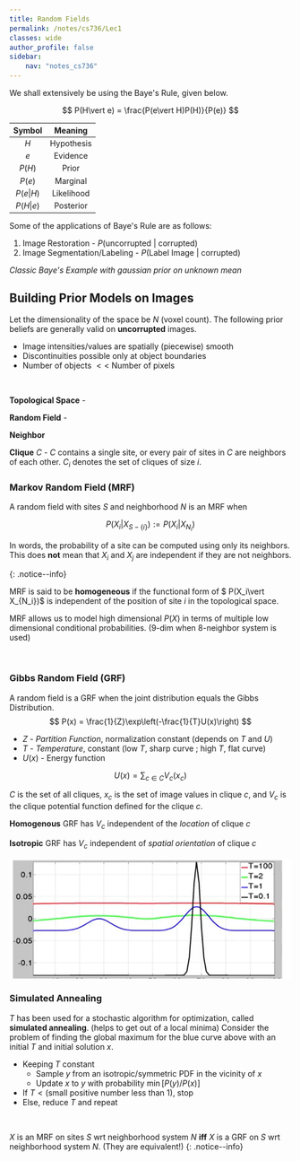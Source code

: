 ```yaml
---
title: Random Fields
permalink: /notes/cs736/Lec1
classes: wide
author_profile: false
sidebar:
    nav: "notes_cs736"
---
```

<script type="text/javascript" src="https://code.jquery.com/jquery-1.7.1.min.js"></script>

<script type="text/x-mathjax-config">
  MathJax.Hub.Config({
    tex2jax: {
      inlineMath: [ ['$','$'], ["\\(","\\)"] ],
      processEscapes: true
    }
  });
</script>
<script type="text/javascript" async src="https://cdnjs.cloudflare.com/ajax/libs/mathjax/2.7.5/latest.js?config=TeX-MML-AM_CHTML" async></script>

<!-- Notes Begin from here -->

We shall extensively be using the Baye's Rule, given below.

$$
P(H\vert e) = \frac{P(e\vert H)P(H)}{P(e)}
$$

|    Symbol     |  Meaning   |
| :-----------: | :--------: |
|      $H$      | Hypothesis |
|      $e$      |  Evidence  |
|    $P(H)$     |   Prior    |
|    $P(e)$     |  Marginal  |
| $P(e\vert H)$ | Likelihood |
| $P(H\vert e)$ | Posterior  |

Some of the applications of Baye's Rule are as follows:

1. Image Restoration - $P(\text{uncorrupted }\vert\text{ corrupted})$
2. Image Segmentation/Labeling - $P(\text{Label Image }\vert\text{ corrupted})$



*Classic Baye's Example with gaussian prior on unknown mean*



## Building Prior Models on Images

Let the dimensionality of the space be $N$ (voxel count). The following prior beliefs are generally valid on **uncorrupted** images.

- Image intensities/values are spatially (piecewise) smooth
- Discontinuities possible only at object boundaries 
- Number of objects $<<$ Number of pixels

&nbsp;

**Topological Space** - 

**Random Field** - 

**Neighbor**

**Clique** $C$ - $C$ contains a single site, or every pair of sites in $C$ are neighbors of each other. $C_i$ denotes the set of cliques of size $i$.



### Markov Random Field (MRF)

A random field with sites $S$ and neighborhood $N$ is an MRF when

$$
P(X_i\vert X_{S-\{i\}}) := P(X_i\vert X_{N_i})
$$

In words, the probability of a site can be computed using only its neighbors. This does **not** mean that $X_i$ and $X_j$ are independent if they are not neighbors.

{: .notice--info}

MRF is said to be **homogeneous** if the functional form of $ P(X_i\vert X_{N_i})$ is independent of the position of site $i$ in the topological space. 

MRF allows us to model high dimensional $P(X)$ in terms of multiple low dimensional conditional probabilities. (9-dim when 8-neighbor system is used)

&nbsp;

### Gibbs Random Field (GRF)

A random field is a GRF when the joint distribution equals the Gibbs Distribution.
$$
P(x) = \frac{1}{Z}\exp\left(-\frac{1}{T}U(x)\right)
$$

- $Z$ - *Partition Function*, normalization constant (depends on $T$ and $U$)
- $T$ - *Temperature*, constant (low $T$, sharp curve ; high $T$, flat curve) 
- $U(x)$ - Energy function

$$
U(x) = \sum_{c\in C}V_c(x_c)
$$

$C$ is the set of all cliques, $x_c$ is the set of image values in clique $c$, and $V_c$ is the clique potential function defined for the clique $c$.

**Homogenous** GRF has $V_c$ independent of the *location* of clique $c$

**Isotropic** GRF has $V_c$ independent of *spatial orientation* of clique $c$

![image-20220109162028217](../../../assets/images/typora/image-20220109162028217.png)

### Simulated Annealing

$T$ has been used for a stochastic algorithm for optimization, called **simulated annealing**. (helps to get out of a local minima) Consider the problem of finding the global maximum for the blue curve above with an initial $T$ and initial solution $x$.

- Keeping $T$ constant
  - Sample $y$ from an isotropic/symmetric PDF in the vicinity of $x$
  - Update $x$ to $y$ with probability $\min \left[ P(y)/P(x)\right]$ 
- If $T<\text{(small positive number less than 1)}$, stop
- Else, reduce $T$ and repeat

&nbsp;

$X$ is an MRF on sites $S$ wrt neighborhood system $N$ **iff** $X$ is a GRF on $S$ wrt neighborhood system $N$. (They are equivalent!)
{: .notice--info}
